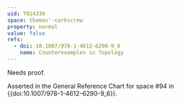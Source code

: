 ```yaml
---
uid: T024339
space: thomas'-corkscrew
property: normal
value: false
refs:
  - doi: 10.1007/978-1-4612-6290-9_6
    name: Counterexamples in Topology
---
```

Needs proof.

Asserted in the General Reference Chart for space #94 in
{{doi:10.1007/978-1-4612-6290-9_6}}.
